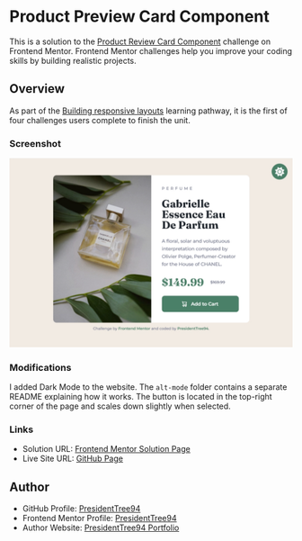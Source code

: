 # Product Preview Card Component
This is a solution to the [Product Review Card Component](https://www.frontendmentor.io/challenges/product-preview-card-component-GO7UmttRfa) challenge on Frontend Mentor. Frontend Mentor challenges help you improve your coding skills by building realistic projects.

## Overview
As part of the [Building responsive layouts](https://www.frontendmentor.io/learning-paths) learning pathway, it is the first of four challenges users complete to finish the unit.

### Screenshot
![Screenshot of desktop version](images/screenshot.png)

### Modifications
I added Dark Mode to the website. The `alt-mode` folder contains a separate README explaining how it works. The button is located in the top-right corner of the page and scales down slightly when selected.

### Links
- Solution URL: [Frontend Mentor Solution Page](https://www.frontendmentor.io/solutions/product-preview-card-component-504WGtIZmX)
- Live Site URL: [GitHub Page](https://presidenttree94.github.io/product-preview-card-component/)

## Author
- GitHub Profile: [PresidentTree94](https://github.com/PresidentTree94)
- Frontend Mentor Profile: [PresidentTree94](https://www.frontendmentor.io/profile/PresidentTree94)
- Author Website: [PresidentTree94 Portfolio](https://presidenttree94.github.io/project-portfolio/)
